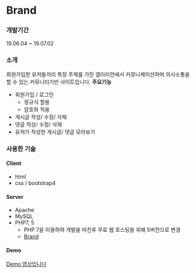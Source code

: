 # Brand

### 개발기간
19.06.04 ~ 19.07.02

### 소개
회원가입한 유저들끼리 특정 주제를 가진 갤러리안에서 커뮤니케이션하며 의사소통을 할 수 있는 커뮤니티기반 사이트입니다.
**주요기능**
* 회원가입 / 로그인
  * 정규식 할용
  * 암호화 적용
* 게시글 작성/ 수정/ 삭제
* 댓글 작성/ 수정/ 삭제
* 유저가 작성한 게시글/ 댓글 모아보기

### 사용한 기술
#### Client
  * html
  * css / bootstrap4
  
#### Server
* Apache
* MySQL
* PHP7, 5
  * PHP 7을 이용하여 개발을 마친후 무료 웹 호스팅을 위해 5버전으로 변경
  * [Brand](http://back947.dothome.co.kr/)
  

#### Demo
[Demo 영상입니다](https://drive.google.com/open?id=10A1K6vyTw3CEA1v6N9tuntowE5_2JsER)
